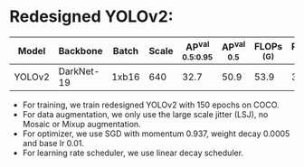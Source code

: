 # Redesigned YOLOv2:

| Model  |  Backbone  | Batch | Scale | AP<sup>val<br>0.5:0.95 | AP<sup>val<br>0.5 | FLOPs<br><sup>(G) | Params<br><sup>(M) | Weight |
|--------|------------|-------|-------|------------------------|-------------------|-------------------|--------------------|--------|
| YOLOv2 | DarkNet-19 | 1xb16 |  640  |        32.7            |       50.9        |   53.9            |   30.9             | [ckpt](https://github.com/yjh0410/RT-ODLab/releases/download/yolo_tutorial_ckpt/yolov2_coco.pth) |

- For training, we train redesigned YOLOv2 with 150 epochs on COCO.
- For data augmentation, we only use the large scale jitter (LSJ), no Mosaic or Mixup augmentation.
- For optimizer, we use SGD with momentum 0.937, weight decay 0.0005 and base lr 0.01.
- For learning rate scheduler, we use linear decay scheduler.
